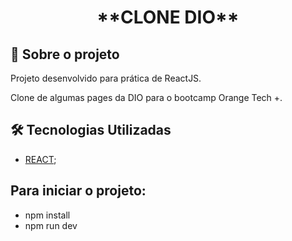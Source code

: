 <h1 align="center"> **CLONE DIO** </h1>

## 🚀 Sobre o projeto

<p>Projeto desenvolvido para prática de ReactJS.</p>
<p>Clone de algumas pages da DIO para o bootcamp Orange Tech +.</p>


## 🛠️ Tecnologias Utilizadas

- [REACT](https://reactjs.org/);

## Para iniciar o projeto:

- npm install
- npm run dev
